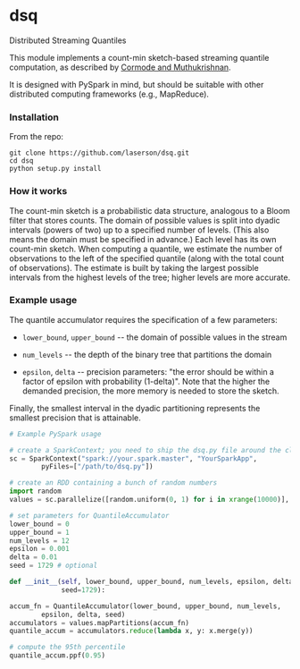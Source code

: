 dsq
===

Distributed Streaming Quantiles

This module implements a count-min sketch-based streaming quantile computation,
as described by [Cormode and Muthukrishnan][1].

It is designed with PySpark in mind, but should be suitable with other
distributed computing frameworks (e.g., MapReduce).


### Installation

From the repo:

    git clone https://github.com/laserson/dsq.git
    cd dsq
    python setup.py install


### How it works

The count-min sketch is a probabilistic data structure, analogous to a Bloom
filter that stores counts.  The domain of possible values is split into dyadic
intervals (powers of two) up to a specified number of levels.  (This also means
the domain must be specified in advance.)  Each level has its own count-min
sketch.  When computing a quantile, we estimate the number of observations to
the left of the specified quantile (along with the total count of observations).
The estimate is built by taking the largest possible intervals from the highest
levels of the tree; higher levels are more accurate.


### Example usage

The quantile accumulator requires the specification of a few parameters:

* `lower_bound`, `upper_bound` -- the domain of possible values in the stream

* `num_levels` -- the depth of the binary tree that partitions the domain

* `epsilon`, `delta` -- precision parameters: "the error should be within a
factor of epsilon with probability (1-delta)".  Note that the higher the
demanded precision, the more memory is needed to store the sketch.

Finally, the smallest interval in the dyadic partitioning represents the
smallest precision that is attainable.

```python
# Example PySpark usage

# create a SparkContext; you need to ship the dsq.py file around the cluster
sc = SparkContext("spark://your.spark.master", "YourSparkApp",
        pyFiles=["/path/to/dsq.py"])

# create an RDD containing a bunch of random numbers
import random
values = sc.parallelize([random.uniform(0, 1) for i in xrange(10000)], 5)

# set parameters for QuantileAccumulator
lower_bound = 0
upper_bound = 1
num_levels = 12
epsilon = 0.001
delta = 0.01
seed = 1729 # optional

def __init__(self, lower_bound, upper_bound, num_levels, epsilon, delta,
             seed=1729):

accum_fn = QuantileAccumulator(lower_bound, upper_bound, num_levels,
        epsilon, delta, seed)
accumulators = values.mapPartitions(accum_fn)
quantile_accum = accumulators.reduce(lambda x, y: x.merge(y))

# compute the 95th percentile
quantile_accum.ppf(0.95)
```


[1]: http://dx.doi.org/10.1016/j.jalgor.2003.12.001
